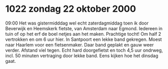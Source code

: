 # 1022 zondag 22 oktober 2000
09:00	Het was gistermidddag wel echt zaterdagmiddag toen ik door Beverwijk en Heemskerk fietste, van Amsterdam naar Egmond. Iedereen in tuin of op het erf de boel netjes aan het maken. Prachtige tocht! Om half 2 vertrokken en om 6 uur hier. In Santpoort een lekke band gekregen. Moest naar Haarlem voor een fietsenmaker. Daar band geplakt en gauw weer verder. Afstand viel tegen. Echt hard doorgefietst en toch 4,5 uur ondrweg, incl. 50 minuten vertraging door lekke band. Eens kijken hoe het dinsdag gaat.
